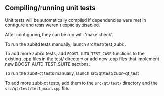 Compiling/running unit tests
------------------------------------

Unit tests will be automatically compiled if dependencies were met in configure
and tests weren't explicitly disabled.

After configuring, they can be run with 'make check'.

To run the zubitd tests manually, launch src/test/test_zubit .

To add more zubitd tests, add `BOOST_AUTO_TEST_CASE` functions to the existing
.cpp files in the test/ directory or add new .cpp files that
implement new BOOST_AUTO_TEST_SUITE sections.

To run the zubit-qt tests manually, launch src/qt/test/zubit-qt_test

To add more zubit-qt tests, add them to the `src/qt/test/` directory and
the `src/qt/test/test_main.cpp` file.
